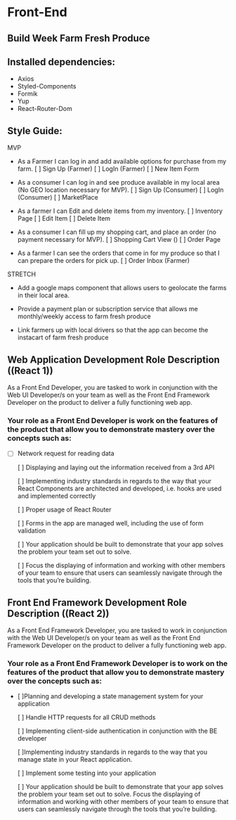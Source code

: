 # Front-End

## Build Week Farm Fresh Produce

## Installed dependencies: 

- Axios
- Styled-Components
- Formik
- Yup
- React-Router-Dom


## Style Guide:


MVP

- As a Farmer I can log in and add available options for purchase from my farm. 
    [ ] Sign Up (Farmer)
    [ ] LogIn (Farmer)
    [ ] New Item Form  


- As a consumer I can log in and see produce available in my local area (No GEO location            necessary for MVP).
    [ ] Sign Up (Consumer)
    [ ] LogIn (Consumer)
    [ ] MarketPlace


- As a farmer I can Edit and delete items from my inventory.
    [ ] Inventory Page
    [ ] Edit Item
    [ ] Delete Item 

- As a consumer I can fill up my shopping cart, and place an order (no payment necessary for MVP).
    [ ] Shopping Cart View ()
    [ ] Order Page

- As a farmer I can see the orders that come in for my produce so that I can prepare the orders for pick up.
    [ ] Order Inbox (Farmer)

STRETCH

- Add a google maps component that allows users to geolocate the farms in their local area.

- Provide a payment plan or subscription service that allows me monthly/weekly access to farm       fresh produce

- Link farmers up with local drivers so that the app can become the instacart of farm fresh         produce

## **Web Application Development Role Description**  ((React 1))

As a Front End Developer, you are tasked to work in conjunction with the Web UI Developer/s on your team as well as the Front End Framework Developer on the product to deliver a fully functioning web app.

### Your role as a Front End Developer is work on the features of the product that allow you to demonstrate mastery over the concepts such as:

- [ ] Network request for reading data
  
  [ ] Displaying and laying out the information received from a 3rd API
  
  [ ] Implementing industry standards in regards to the way that your React Components are            architected and developed, i.e. hooks are used and implemented correctly
  
  [ ] Proper usage of React Router
  
  [ ] Forms in the app are managed well, including the use of form validation
  
  [ ] Your application should be built to demonstrate that your app solves the problem your team      set out to solve.
  
  [ ] Focus the displaying of information and working with other members of your team to ensure that users can seamlessly navigate through the tools that you’re building.


## Front End Framework **Development Role Description**  ((React 2))

As a Front End Framework Developer, you are tasked to work in conjunction with the Web UI Developer/s on your team as well as the Front End Framework Developer on the product to deliver a fully functioning web app.

### Your role as a Front End Framework Developer is to work on the features of the product that allow you to demonstrate mastery over the concepts such as:

- [ ]Planning and developing a state management system for your application
 
  [ ] Handle HTTP requests for all CRUD methods
  
  [ ] Implementing client-side authentication in conjunction with the BE developer
  
  [ ]Implementing industry standards in regards to the way that you manage state in your React application.

  [ ]  Implement some testing into your application
  
  [ ] Your application should be built to demonstrate that your app solves the problem your team set out to solve. Focus the displaying of information and working with other members of your team to ensure that users can seamlessly navigate through the tools that you’re building.

